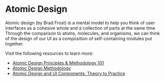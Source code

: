 # Atomic Design

Atomic design (by Brad Frost) is a mental model to help you think of user interfaces as a cohesive whole and a collection of parts at the same time. Through the comparison to atoms, molecules, and organisms, we can think of the design of our UI as a composition of self-containing modules put together.

Visit the following resources to learn more:

- [Atomic Design Principles & Methodology 101](https://xd.adobe.com/ideas/process/ui-design/atomic-design-principles-methodology-101/)
- [Atomic Design Methodology](https://atomicdesign.bradfrost.com/chapter-2/)
- [Atomic Design and UI Components: Theory to Practice](https://blog.bitsrc.io/atomic-design-and-ui-components-theory-to-practice-f200db337c24)

